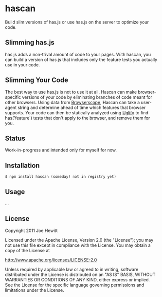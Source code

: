 hascan
===========

Build slim versions of has.js or use has.js on the server to optimize your code.

Slimming has.js
---------------

has.js adds a non-trival amount of code to your pages.  With hascan, you can build a version of has.js that includes only the feature tests you actually use in your code.

Slimming Your Code
------------------

The best way to use has.js is not to use it at all. Hascan can make browser-specific versions of your code by eliminating branches of code meant for other browsers.  Using data from [Browserscope](http://www.browserscope.org/user/tests/table/agt1YS1wcm9maWxlcnINCxIEVGVzdBiG3-0GDA?v=3), Hascan can take a user-agent string and determine ahead of time which features that browser supports.  Your code can then be statically analyzed using [Uglify](https://github.com/mishoo/UglifyJS) to find has('feature') tests that don't apply to the browser, and remove them for you.

Status
------------

Work-in-progress and intended only for myself for now.

Installation
------------

    $ npm install hascan (someday! not in registry yet)

Usage
------------

...

License 
-------

Copyright 2011 Joe Hewitt

Licensed under the Apache License, Version 2.0 (the "License");
you may not use this file except in compliance with the License.
You may obtain a copy of the License at
 
   http://www.apache.org/licenses/LICENSE-2.0

Unless required by applicable law or agreed to in writing, software
distributed under the License is distributed on an "AS IS" BASIS,
WITHOUT WARRANTIES OR CONDITIONS OF ANY KIND, either express or implied.
See the License for the specific language governing permissions and
limitations under the License.
